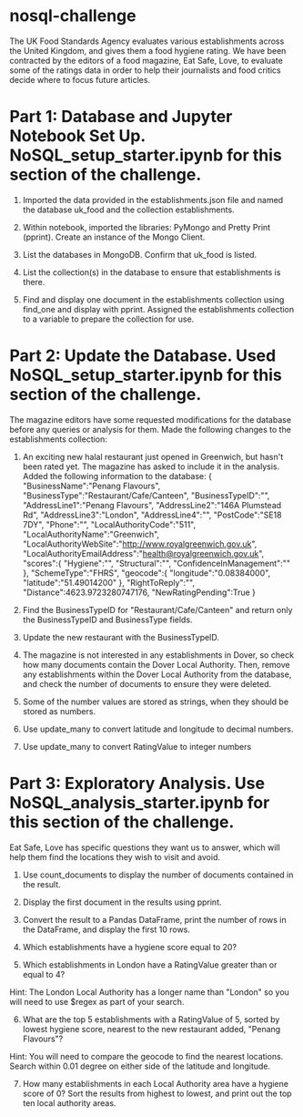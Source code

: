 # nosql-challenge
The UK Food Standards Agency evaluates various establishments across the United Kingdom, and gives them a food hygiene rating. We have been contracted by the editors of a food magazine, Eat Safe, Love, to evaluate some of the ratings data in order to help their journalists and food critics decide where to focus future articles.

# Part 1: Database and Jupyter Notebook Set Up. NoSQL_setup_starter.ipynb for this section of the challenge.

1. Imported the data provided in the establishments.json file and named the database uk_food and the collection establishments. 

2. Within notebook, imported the libraries: PyMongo and Pretty Print (pprint).
Create an instance of the Mongo Client.

3. List the databases in MongoDB. Confirm that uk_food is listed.

4. List the collection(s) in the database to ensure that establishments is there.

5. Find and display one document in the establishments collection using find_one and display with pprint.
Assigned the establishments collection to a variable to prepare the collection for use.

# Part 2: Update the Database. Used NoSQL_setup_starter.ipynb for this section of the challenge.

The magazine editors have some requested modifications for the database before any queries or analysis for them. Made the following changes to the establishments collection:

1. An exciting new halal restaurant just opened in Greenwich, but hasn't been rated yet. The magazine has asked to include it in the analysis. Added the following information to the database:
{
    "BusinessName":"Penang Flavours",
    "BusinessType":"Restaurant/Cafe/Canteen",
    "BusinessTypeID":"",
    "AddressLine1":"Penang Flavours",
    "AddressLine2":"146A Plumstead Rd",
    "AddressLine3":"London",
    "AddressLine4":"",
    "PostCode":"SE18 7DY",
    "Phone":"",
    "LocalAuthorityCode":"511",
    "LocalAuthorityName":"Greenwich",
    "LocalAuthorityWebSite":"http://www.royalgreenwich.gov.uk",
    "LocalAuthorityEmailAddress":"health@royalgreenwich.gov.uk",
    "scores":{
        "Hygiene":"",
        "Structural":"",
        "ConfidenceInManagement":""
    },
    "SchemeType":"FHRS",
    "geocode":{
        "longitude":"0.08384000",
        "latitude":"51.49014200"
    },
    "RightToReply":"",
    "Distance":4623.9723280747176,
    "NewRatingPending":True
}
2. Find the BusinessTypeID for "Restaurant/Cafe/Canteen" and return only the BusinessTypeID and BusinessType fields.

3. Update the new restaurant with the BusinessTypeID.

4. The magazine is not interested in any establishments in Dover, so check how many documents contain the Dover Local Authority. Then, remove any establishments within the Dover Local Authority from the database, and check the number of documents to ensure they were deleted.

5. Some of the number values are stored as strings, when they should be stored as numbers.

6. Use update_many to convert latitude and longitude to decimal numbers.
   
8. Use update_many to convert RatingValue to integer numbers

# Part 3: Exploratory Analysis. Use NoSQL_analysis_starter.ipynb for this section of the challenge.
Eat Safe, Love has specific questions they want us to answer, which will help them find the locations they wish to visit and avoid.

1. Use count_documents to display the number of documents contained in the result.

2. Display the first document in the results using pprint.

3. Convert the result to a Pandas DataFrame, print the number of rows in the DataFrame, and display the first 10 rows.

4. Which establishments have a hygiene score equal to 20?

5. Which establishments in London have a RatingValue greater than or equal to 4?

Hint: The London Local Authority has a longer name than "London" so you will need to use $regex as part of your search.

6. What are the top 5 establishments with a RatingValue of 5, sorted by lowest hygiene score, nearest to the new restaurant added, "Penang Flavours"?

Hint: You will need to compare the geocode to find the nearest locations. Search within 0.01 degree on either side of the latitude and longitude.

7. How many establishments in each Local Authority area have a hygiene score of 0? Sort the results from highest to lowest, and print out the top ten local authority areas.
